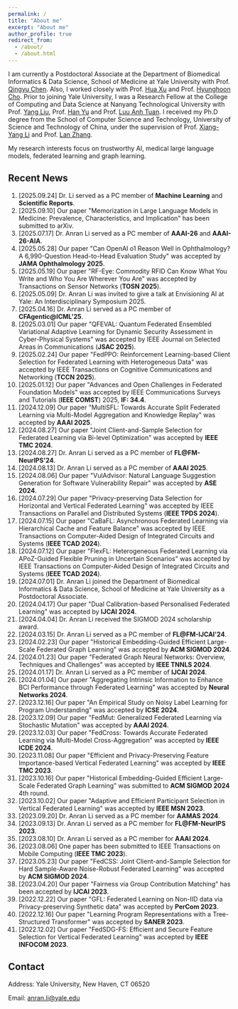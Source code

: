 ```yaml
---
permalink: /
title: "About me"
excerpt: "About me"
author_profile: true
redirect_from: 
  - /about/
  - /about.html
---
```

I am currently a Postdoctoral Associate at the Department of Biomedical Informatics & Data Science, School of Medicine at Yale University with Prof. [Qingyu Chen](https://sites.google.com/view/qingyuchen/home). Also, I worked closely with Prof. [Hua Xu](https://medicine.yale.edu/profile/hua-xu/) and Prof. [Hyunghoon Cho](https://hhcho.com/). Prior to joining Yale University, I was a Research Fellow at the College of Computing and Data Science at Nanyang Technological University with Prof. [Yang Liu](https://personal.ntu.edu.sg/yangliu/), Prof. [Han Yu](https://personal.ntu.edu.sg/han.yu/) and Prof. [Luu Anh Tuan](https://tuanluu.github.io/). I received my Ph.D degree from the School of Computer Science and Technology, University of Science and Technology of China, under the supervision of Prof. [Xiang-Yang Li](http://staff.ustc.edu.cn/~xiangyangli/index.html) and Prof. [Lan Zhang](http://cs.ustc.edu.cn/2020/0706/c23235a460088/page.htm). 

My research interests focus on trustworthy AI, medical large language models, federated learning and graph learning. 


Recent News
------
1. [2025.09.24] Dr. Li served as a PC member of **Machine Learning** and **Scientific Reports**. 
2. [2025.09.10] Our paper "Memorization in Large Language Models in Medicine: Prevalence, Characteristics, and Implication" has been submitted to arXiv.
3. [2025.07.17] Dr. Anran Li served as a PC member of **AAAI-26** and **AAAI-26-AIA**.   
4. [2025.05.28] Our paper "Can OpenAI o1 Reason Well in Ophthalmology? A 6,990-Question Head-to-Head Evaluation Study" was accepted by **JAMA Ophthalmology 2025**. 
5. [2025.05.19] Our paper "RF-Eye: Commodity RFID Can Know What You Write and Who You Are Wherever You Are" was accepted by Transactions on Sensor Networks (**TOSN 2025**).
6. [2025.05.09] Dr. Anran Li was invited to give a talk at Envisioning AI at Yale: An Interdisciplinary Symposium 2025. 
7. [2025.04.16] Dr. Anran Li served as a PC member of **CFAgentic@ICML'25**. 
8. [2025.03.01] Our paper "QFEVAL: Quantum Federated Ensembled Variational Adaptive Learning for Dynamic Security Assessment in Cyber-Physical Systems" was accepted by IEEE Journal on Selected Areas in Communications (**JSAC 2025**). 
9. [2025.02.24] Our paper "FedPPO: Reinforcement Learning-based Client Selection for Federated Learning with Heterogeneous Data" was accepted by IEEE Transactions on Cognitive Communications and Networking (**TCCN 2025**). 
10. [2025.01.12] Our paper "Advances and Open Challenges in Federated Foundation Models" was accepted by IEEE Communications Surveys and Tutorials (**IEEE COMST**) 2025, **IF: 34.4**. 
11. [2024.12.09] Our paper "MultiSFL: Towards Accurate Split Federated Learning via Multi-Model Aggregation and Knowledge Replay" was accepted by **AAAI 2025**. 
12. [2024.08.27] Our paper "Joint Client-and-Sample Selection for Federated Learning via Bi-level Optimization" was accepted by **IEEE TMC 2024**.
13. [2024.08.27] Dr. Anran Li served as a PC member of **FL@FM-NeurIPS'24**. 
14. [2024.08.13] Dr. Anran Li served as a PC member of **AAAI 2025**.
15. [2024.08.06] Our paper "VulAdvisor: Natural Language Suggestion Generation for Software Vulnerability Repair" was accepted by **ASE 2024**. 
16. [2024.07.29] Our paper "Privacy-preserving Data Selection for Horizontal and Vertical Federated Learning" was accepted by IEEE Transactions on Parallel and Distributed Systems (**IEEE TPDS 2024**). 
17. [2024.07.15] Our paper "CaBaFL: Asynchronous Federated Learning via Hierarchical Cache and Feature Balance" was accepted by IEEE Transactions on Computer-Aided Design of Integrated Circuits and Systems (**IEEE TCAD 2024**). 
18. [2024.07.12] Our paper "FlexFL: Heterogeneous Federated Learning via APoZ-Guided Flexible Pruning in Uncertain Scenarios" was accepted by IEEE Transactions on Computer-Aided Design of Integrated Circuits and Systems (**IEEE TCAD 2024**). 
19. [2024.07.01] Dr. Anran Li joined the Department of Biomedical Informatics & Data Science, School of Medicine at Yale University as a Postdoctoral Associate. 
20. [2024.04.17] Our paper "Dual Calibration-based Personalised Federated Learning" was accepted by **IJCAI 2024**. 
21. [2024.04.04] Dr. Anran Li received the SIGMOD 2024 scholarship award. 
22. [2024.03.15] Dr. Anran Li served as a PC member of **FL@FM-IJCAI'24**. 
23. [2024.02.23] Our paper "Historical Embedding-Guided Efficient Large-Scale Federated Graph Learning" was accepted by **ACM SIGMOD 2024**. 
24. [2024.01.23] Our paper "Federated Graph Neural Networks: Overview, Techniques and Challenges" was accepted by **IEEE TNNLS 2024**.
25. [2024.01.17] Dr. Anran Li served as a PC member of **IJCAI 2024**.
26. [2024.01.04] Our paper "Aggregating Intrinsic Information to Enhance BCI Performance through Federated Learning" was accepted by **Neural Networks 2024**. 
27. [2023.12.16] Our paper "An Empirical Study on Noisy Label Learning for Program Understanding" was accepted by **ICSE 2024**.
28. [2023.12.09] Our paper "FedMut: Generalized Federated Learning via Stochastic Mutation" was accepted by **AAAI 2024**. 
29. [2023.12.03] Our paper "FedCross: Towards Accurate Federated Learning via Multi-Model Cross-Aggregation" was accepted by **IEEE ICDE 2024**.
30. [2023.11.08] Our paper "Efficient and Privacy-Preserving Feature Importance-based Vertical Federated Learning" was accepted by **IEEE TMC 2023**. 
31. [2023.10.16] Our paper "Historical Embedding-Guided Efficient Large-Scale Federated Graph Learning" was submitted to **ACM SIGMOD 2024** 4th round.
32. [2023.10.02] Our paper "Adaptive and Efficient Participant Selection in Vertical Federated Learning" was accepted by **IEEE MSN 2023**.
33. [2023.09.20] Dr. Anran Li served as a PC member for **AAMAS 2024**.
34. [2023.09.13] Dr. Anran Li served as a PC member for **FL@FM-NeurIPS 2023**. 
35. [2023.08.10] Dr. Anran Li served as a PC member for **AAAI 2024**.
36. [2023.08.06] One paper has been submitted to IEEE Transactions on Mobile Computing (**IEEE TMC 2023**).
37. [2023.05.23] Our paper "FedCSS: Joint Client-and-Sample Selection for Hard Sample-Aware Noise-Robust Federated Learning" was accepted by **ACM SIGMOD 2024**. 
38. [2023.04.20] Our paper "Fairness via Group Contribution Matching" has been accepted by **IJCAI 2023**.
39. [2022.12.22] Our paper "GFL: Federated Learning on Non-IID data via Privacy-preserving Synthetic data" was accepted by **PerCom 2023**.
40. [2022.12.16] Our paper "Learning Program Representations with a Tree-Structured Transformer" was accepted by **SANER 2023**.
41. [2022.12.02] Our paper "FedSDG-FS: Efficient and Secure Feature Selection for Vertical Federated Learning" was accepted by **IEEE INFOCOM 2023**. 


## Contact

Address: Yale University, New Haven, CT 06520

Email: anran.li@yale.edu 




